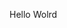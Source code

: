 Hello Wolrd








































































































































































































































































































































































































































































































































































































































































































































































































































































































































































































































































































































































































































































































































































































































































































































































































































































































































































































































































































































































































































































































































































































































































































































































































































































































































































































































































































































































































































































































































































































































































































































































































































































































































































































































































































































































































































































































































































































































































































































































